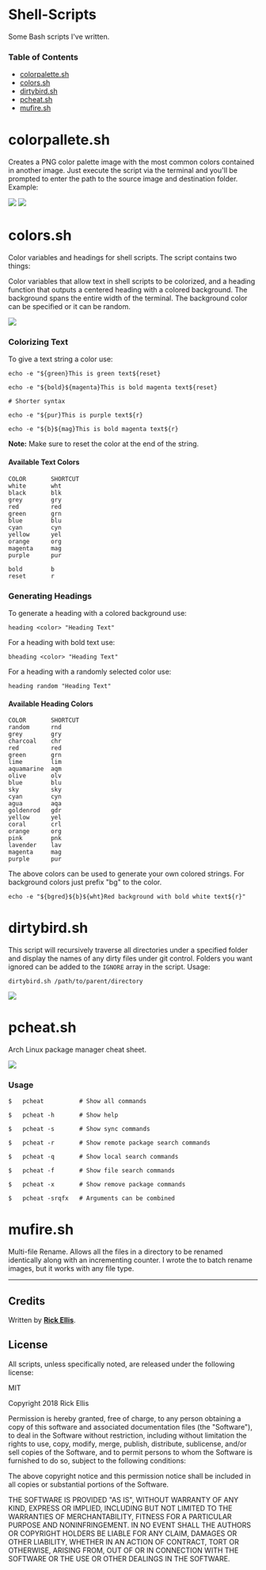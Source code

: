 # Shell-Scripts
Some Bash scripts I've written.

### Table of Contents

* [colorpalette.sh](#colorpalletesh)
* [colors.sh](#colorssh)
* [dirtybird.sh](#dirtybirdsh)
* [pcheat.sh](#pcheatsh)
* [mufire.sh](#mufiresh)


# colorpallete.sh
Creates a PNG color palette image with the most common colors contained in another image. Just execute the script via the terminal and you'll be prompted to enter the path to the source image and destination folder. Example:

<img src="https://i.imgur.com/G0olWDV.png" />

<img src="https://i.imgur.com/pNjQHUm.jpg" />

# colors.sh

Color variables and headings for shell scripts. The script contains two things:

Color variables that allow text in shell scripts to be colorized, and a heading function that outputs a centered heading with a colored background. The background spans the entire width of the terminal. The background color can be specified or it can be random.

<img src="https://i.imgur.com/G81iUOk.png" />

### Colorizing Text

To give a text string a color use:

    echo -e "${green}This is green text${reset}

    echo -e "${bold}${magenta}This is bold magenta text${reset}
    
    # Shorter syntax

    echo -e "${pur}This is purple text${r}

    echo -e "${b}${mag}This is bold magenta text${r}
    

__Note:__ Make sure to reset the color at the end of the string.

#### Available Text Colors

    COLOR       SHORTCUT
    white       wht
    black       blk
    grey        gry
    red         red
    green       grn
    blue        blu
    cyan        cyn
    yellow      yel
    orange      org
    magenta     mag
    purple      pur

    bold        b
    reset       r


### Generating Headings

To generate a heading with a colored background use:

    heading <color> "Heading Text"

For a heading with bold text use:

    bheading <color> "Heading Text"

For a heading with a randomly selected color use:

    heading random "Heading Text"

#### Available Heading Colors

    COLOR       SHORTCUT
    random      rnd
    grey        gry
    charcoal    chr
    red         red
    green       grn
    lime        lim
    aquamarine  aqm
    olive       olv
    blue        blu
    sky         sky
    cyan        cyn
    agua        aqa
    goldenrod   gdr
    yellow      yel
    coral       crl
    orange      org
    pink        pnk
    lavender    lav
    magenta     mag
    purple      pur


The above colors can be used to generate your own colored strings. For background colors just prefix "bg" to the color.

    echo -e "${bgred}${b}${wht}Red background with bold white text${r}"

# dirtybird.sh

This script will recursively traverse all directories under a specified folder and display the names of any dirty files under git control. Folders you want ignored can be added to the `IGNORE` array in the script. Usage:

    dirtybird.sh /path/to/parent/directory

<img src="https://i.imgur.com/tgP8WTQ.png"  />


# pcheat.sh

Arch Linux package manager cheat sheet.

<img src="https://i.imgur.com/kHOmhvk.png" />

### Usage

    $   pcheat          # Show all commands

    $   pcheat -h       # Show help

    $   pcheat -s       # Show sync commands

    $   pcheat -r       # Show remote package search commands

    $   pcheat -q       # Show local search commands

    $   pcheat -f       # Show file search commands

    $   pcheat -x       # Show remove package commands

    $   pcheat -srqfx   # Arguments can be combined


# mufire.sh
Multi-file Rename. Allows all the files in a directory to be renamed identically along with an incrementing counter. I wrote the to batch rename images, but it works with any file type.

---

## Credits

Written by __[Rick Ellis](http://rickellis.com/)__.

## License

All scripts, unless specifically noted, are released under the following license:

MIT

Copyright 2018 Rick Ellis

Permission is hereby granted, free of charge, to any person obtaining a copy of this software and associated documentation files (the "Software"), to deal in the Software without restriction, including without limitation the rights to use, copy, modify, merge, publish, distribute, sublicense, and/or sell copies of the Software, and to permit persons to whom the Software is furnished to do so, subject to the following conditions:

The above copyright notice and this permission notice shall be included in all copies or substantial portions of the Software.

THE SOFTWARE IS PROVIDED "AS IS", WITHOUT WARRANTY OF ANY KIND, EXPRESS OR IMPLIED, INCLUDING BUT NOT LIMITED TO THE WARRANTIES OF MERCHANTABILITY, FITNESS FOR A PARTICULAR PURPOSE AND NONINFRINGEMENT. IN NO EVENT SHALL THE AUTHORS OR COPYRIGHT HOLDERS BE LIABLE FOR ANY CLAIM, DAMAGES OR OTHER LIABILITY, WHETHER IN AN ACTION OF CONTRACT, TORT OR OTHERWISE, ARISING FROM, OUT OF OR IN CONNECTION WITH THE SOFTWARE OR THE USE OR OTHER DEALINGS IN THE SOFTWARE.